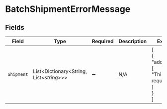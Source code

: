 # BatchShipmentErrorMessage


## Fields

| Field                                               | Type                                                | Required                                            | Description                                         | Example                                             |
| --------------------------------------------------- | --------------------------------------------------- | --------------------------------------------------- | --------------------------------------------------- | --------------------------------------------------- |
| `Shipment`                                          | List<Dictionary<String, List<*string*>>>            | :heavy_minus_sign:                                  | N/A                                                 | [<br/>{<br/>"address_to": [<br/>"This field is required."<br/>]<br/>}<br/>] |